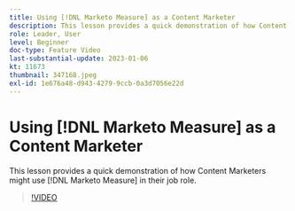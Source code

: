 ```yaml
---
title: Using [!DNL Marketo Measure] as a Content Marketer
description: This lesson provides a quick demonstration of how Content Marketers might use [!DNL Marketo Measure] in their job role.
role: Leader, User
level: Beginner
doc-type: Feature Video
last-substantial-update: 2023-01-06
kt: 11673
thumbnail: 347168.jpeg
exl-id: 1e676a48-d943-4279-9ccb-0a3d7056e22d
---
```

# Using [!DNL Marketo Measure] as a Content Marketer

This lesson provides a quick demonstration of how Content Marketers might use [!DNL Marketo Measure] in their job role.

>[!VIDEO](https://video.tv.adobe.com/v/347168/?quality=12&learn=on)
